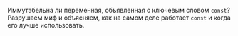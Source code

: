 Иммутабельна ли переменная, объявленная с ключевым словом `const`? Разрушаем миф и объясняем, как на самом деле работает `const` и когда его лучше использовать.